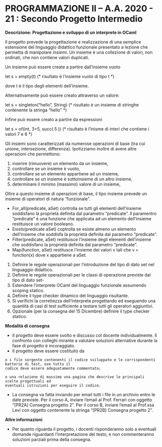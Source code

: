 
# PROGRAMMAZIONE II – A.A. 2020 - 21 : Secondo Progetto Intermedio

**Descrizione: Progettazione e sviluppo di un interprete in OCaml**

Il progetto prevede la progettazione e realizzazione di una semplice estensione del linguaggio didattico
funzionale presentato a lezione che permetta di manipolare _insiemi_. Un insieme è una collezione di valori,
non ordinati, che non contiene valori duplicati.

Un insieme può essere create a partire dall’insieme vuoto

let s = empty(t)
(* risultato è l’insieme vuoto di tipo t *)

dove t è il tipo degli elementi dell’insieme.

Alternativamente può essere creato attraverso un valore:

let s = singleton(“hello”, String)
(* risultato è un insieme di stringhe contenente la stringa “hello” *)

Infine può essere creato a partire da espressioni

let s = of(int, 3+5, succ( 5 ))
(* risultato è l’inisme di interi che contiene i valori 7 e 6 *)

Gli insiemi sono caratterizzati da numerose operazioni di base (tra cui unione,
intersezione, differenza). Ipotizziamo inoltre di avere altre operazioni che
permettono:

1. inserire (rimuovere) un elemento da un insieme,
2. controllare se un insieme è vuoto,
3. controllare se un elemento appartiene ad un insieme,
4. controllare se un insieme è sottoinsieme di un altro insieme,
5. determinare il minimo (massimo) valore di un insieme,

Oltre a questo insieme di operazioni di base, il tipo insieme prevede un insieme
di operatori di natura “funzionale”.

- For_all(predicate, aSet) controlla se tutti gli elementi dell’insieme
    soddisfano la proprietà definita dal parametro “predicate”. Il paramentro
    “predicate” è una funzione che applicata ad un elemento dell’insieme
    restituisce un valore booleano.
- Exists(predicate aSet) coptrolla se esiste almeno un elemento dell’insieme
    che soddisfa la proprietà definita dal parametro “predicate”.
- Filter(predicate, aSet) restituisce l’insieme degli elementi dell’insieme
    che soddisfano la proprietà definita dal parametro “predicate”.
- Map(function, aSet) restitusce l’insieme dei valori v tali che v =
    function(x) dove x appartiene a aSet.

1. Definire le regole operazionali per l’introduzione del tipo di dato set nel linguaggio didattico.
2. Definire le regole operazionali per le classi di operazione previste dal tipo di dato set-
3. Estendere l’interprete OCaml del linguaggio funzionale assumendo scoping statico.
4. Definire il type checker dinamico del linguaggio risultante.
5. Si verifichi la correttezza dell’interprete progettando ed eseguendo una quantità di casi di test
    sufficiente a testare tutti gli operatori aggiuntivi.
6. Opzionale (per la consegna del 15 Dicembre) definire il type checker statico.

**Modalità di consegna**

- Il progetto deve essere svolto e discusso col docente individualmente. Il confronto con colleghi
    mirante a valutare soluzioni alternative durante la fase di progetto è incoraggiato.
- Il progetto deve essere costituito da

```
o i file sorgente contenenti il codice sviluppato e le corrispondenti batterie di test, ove tutto il
codice deve essere adeguatamente commentato;
```
```
o una relazione di massimo una pagina che descrive le principali scelte progettuali ed
eventuali istruzioni per eseguire il codice.
```
- La consegna va fatta inviando per email tutti i file in un archivio entro le date previste. Per il corso
    A, inviare l’email al Prof. Ferrari con oggetto “[PR2A] Consegna progetto 2”. Per il corso B, inviare
    l’email al Prof.ssa Levi con oggetto contenente la stringa “[PR2B] Consegna progetto 2”.

**Altre informazioni**

- Per quanto riguarda il progetto, i docenti risponderanno solo a eventuali domande riguardanti
    l’interpretazione del testo, e non commenteranno soluzioni parziali prima della consegna.


